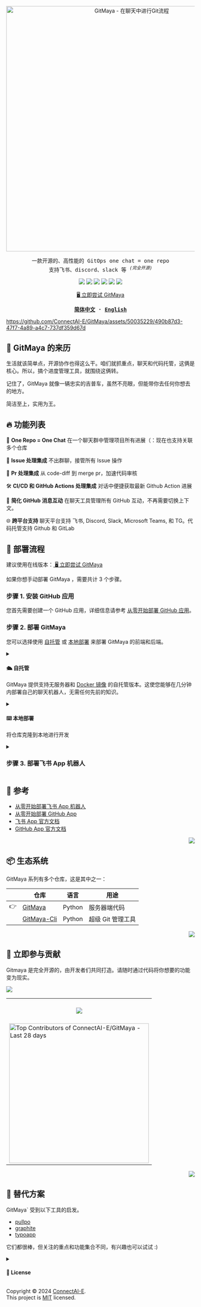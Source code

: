 <a name="readme-top"></a>

<div align="center">
<a href="https://gitmaya.com" target="_blank" style="display: block" align="center">
  <picture>
    <source media="(prefers-color-scheme: dark)" srcset="https://github.com/ConnectAI-E/GitMaya/assets/50035229/45cfd4f3-9c17-44d2-b6b7-3aa97c08006b" width="655" height="auto">
    <img alt="GitMaya - 在聊天中进行Git流程" src="https://github.com/ConnectAI-E/GitMaya/assets/50035229/1c28f0ca-d6e6-4ebd-b858-c4be3eff845e" width="655" height="auto">
  </picture>
</a>
<p align='center'>
  <samp>一款开源的、高性能的 GitOps one chat = one repo </samp>
<br/>
 <samp>支持飞书、discord、slack 等 <sup><em>(完全开源)</em></sup></samp>
</p>

<!-- SHIELD GROUP -->
[![][github-logo-shield]][github-logo-link]
[![][github-contributors-shield]][github-contributors-link]
[![][github-forks-shield]][github-forks-link]
[![][github-stars-shield]][github-stars-link]
[![][github-issues-shield]][github-issues-link]
[![][github-license-shield]][github-license-link]<br>

</div>

<p align="center">
    <a href="https://gitmaya.com"> 🖥 立即尝试 GitMaya </a>
</p>

<strong align="center">
<samp>

[**简体中文**](./README.md) · [**English**](./README_en.md)

</samp>
</strong>

https://github.com/ConnectAI-E/GitMaya/assets/50035229/490b87d3-47f7-4a89-a4c7-737df359d67d
## 👋 GitMaya 的来历
生活就该简单点，开源协作也得这么干。咱们就抓重点，聊天和代码托管，这俩是核心。所以，搞个进度管理工具，就围绕这俩转。

记住了，GitMaya 就像一辆忠实的吉普车，虽然不亮眼，但能带你去任何你想去的地方。

简洁至上，实用为王。

## 🔥 功能列表

🔄 **One Repo = One Chat** 在一个聊天群中管理项目所有进展（：现在也支持关联多个仓库

🚀 **Issue 处理集成** 不出群聊，接管所有 Issue 操作

🔄 **Pr 处理集成** 从 code-diff 到 merge pr，加速代码审核 

🛠 **CI/CD 和 GitHub Actions 处理集成** 对话中便捷获取最新 Github Action 进展

💬 **简化 GitHub 消息互动** 在聊天工具管理所有 GitHub 互动，不再需要切换上下文。

🌐 **跨平台支持** 聊天平台支持 飞书, Discord, Slack, Microsoft Teams, 和 TG。代码托管支持 Github 和 GitLab

## 📃 部署流程

建议使用在线版本：<a href="https://gitmaya.com"> 🖥 立即尝试 GitMaya </a>

如果你想手动部署 GitMaya ，需要共计 3 个步骤。

### 步骤 1. 安装 GitHub 应用

您首先需要创建一个 GitHub 应用，详细信息请参考 [从零开始部署 GitHub 应用][Deploy GitHub App From Scratch]。

### 步骤 2. 部署 GitMaya

您可以选择使用 [自托管](#self-hosting) 或 [本地部署](#local-development) 来部署 GitMaya 的前端和后端。

<details>
<summary>
  
<h4 id="self-hosting">🛳 自托管</h2>

GitMaya 提供支持无服务器和 [Docker 镜像][docker-release-link] 的自托管版本。这使您能够在几分钟内部署自己的聊天机器人，无需任何先前的知识。

</summary>

#### `A` 使用 Docker-Compose 部署

[![][docker-release-shield]][docker-release-link]
[![][docker-size-shield]][docker-size-link]
[![][docker-pulls-shield]][docker-pulls-link]



我们提供了一个 Docker 镜像，用于在您自己的私人设备上部署 GitMaya 服务。使用以下命令启动 GitMaya 服务：

<details>
<summary>

###### 1. 下载 `docker-compose.yml` 和 `.env` 文件

</summary>

首先，下载 `docker-compose.yml` 和 `.env` 文件；它们包含 GitMaya 服务的配置，包括 MySQL、Celery 和 Redis。

```fish
$ wget https://raw.githubusercontent.com/ConnectAI-E/GitMaya/main/deploy/docker-compose.yml
$ wget https://raw.githubusercontent.com/ConnectAI-E/GitMaya/main/deploy/.env.example -O .env
```
</details>

<details>
<summary>

###### 2. 配置环境变量

</summary>

接下来，您需要配置 `.env` 文件。您应该用您在 [步骤 1](#步骤-1-安装-github-应用) 中创建的 GitHub App 信息替换这些变量。

```fish
$ vim .env
```
**将 `GITHUB_APP_NAME`、`GITHUB_APP_ID`、`GITHUB_APP_PRIVATE_KEY`、`GITHUB_CLIENT_ID`、`GITHUB_CLIENT_SECRET`、`GITHUB_WEBHOOK_SECRET` 替换到 .env 文件中**

```fish
SECRET_KEY="<REPLACE>"
FLASK_PERMANENT_SESSION_LIFETIME=86400*30
FLASK_SQLALCHEMY_DATABASE_URI="mysql+pymysql://root:gitmaya2023@mysql:3306/gitmaya?charset=utf8mb4&binary_prefix=true"

GITHUB_APP_NAME=your-deploy-name
GITHUB_APP_ID=114514
GITHUB_APP_PRIVATE_KEY="-----BEGIN RSA PRIVATE KEY-----
<replace you private key>
-----END RSA PRIVATE KEY-----"

GITHUB_CLIENT_ID=your_client_id
GITHUB_CLIENT_SECRET=your_client_secret

GITHUB_WEBHOOK_SECRET=secret
DOMAIN=127.0.0.1
```

> **NOTE**: **文件支持多行字符串，因此.pem 文件可以直接粘贴到 `.env` 文件中**

</details>

<details>
<summary>

###### 3. 运行镜像

</summary>

第一次运行时，它将初始化数据库，因此日志中可能包含一些错误消息。

```fish
$ docker-compose up -d
```
</details>

<!-- > \[!NOTE]
>
> 有关使用 Docker 部署的详细说明，请参阅 [📘 Docker 部署指南](https://github.com/connectai-e/gitmaya/wiki/Docker-Deployment) -->

<!-- <details><summary><h4>🫙 Docker-Compose 环境变量</h4></summary>

该项目提供了一些使用环境变量设置的额外配置项：

| 环境变量            | 是否必需 | 描述                                                     | 示例                 |
| -------------------- | -------- | -------------------------------------------------------- | -------------------- |
| `OPENAI_API_KEY`     | 是       | 这是您在 OpenAI 帐户页面上申请的 API 密钥               | `sk-xxxxxx...xxxxxx` |

<!--
> \[!NOTE]
>
> 完整的环境变量列表可以在 [📘 Environment Variables](https://github.com/connectai-e/gitmaya/wiki/Environment-Variable) -->


#### `B` 使用 Zeabur 或 Sealos 部署（即将推出！）

我们即将支持 Zeabur 的一键部署。

<div align="left">

|                     Deploy with Zeabur                      |
| :---------------------------------------------------------: |
| [![][deploy-on-zeabur-button-image]][deploy-on-zeabur-link] |

</div>

<div align="right">

[![][back-to-top]](#readme-top)

</div>

</details>
</details>

</details>

<details>
<summary>
<h4 id="local-development">⌨️ 本地部署</h2>

将仓库克隆到本地进行开发

</summary>

<details>
<summary>
  
#### 1. 克隆仓库

</summary>


将仓库克隆到您的本地机器或服务器：

```fish
$ git clone https://github.com/ConnectAI-E/GitMaya.git
$ cd GitMaya
```

</details>

<details>
<summary>

#### 2. 安装依赖

</summary>

##### 使用 pip

如果您使用 `pip`

```fish
$ pip install -r requirements.txt
```

##### 使用 pdm（推荐）

如果您使用 `pdm`

```fish
$ pdm install
```

激活虚拟环境：

```fish
$ eval $(pdm venv activate)
```

</details>

<details>
<summary>

#### 3. 配置文件

</summary>

在开始之前，请确保您具备以下配置文件：

- `.env`: **配置飞书、GitHub 和各种中间件变量。我们提供了一个 [.env.example](https://github.com/ConnectAI-E/GitMaya/blob/main/deploy/.env.example) 作为参考**

通过替换相关变量配置数据库

```fish
# 数据库设置
FLASK_SQLALCHEMY_DATABASE_URI="mysql+pymysql://root:gitmaya2023@mysql:3306/gitmaya?charset=utf8mb4&binary_prefix=true"
```

配置 Celery，使用 Redis 作为 Broker

```fish
# Celery 设置
CELERY_BROKER_URL=redis://redis:6379/1
CELERY_RESULT_BACKEND=redis://redis:6379/2
```

配置 GitHub App，详细信息请参考: [从零开始部署 GitHub App][Deploy GitHub App From Scratch]

```fish
# GitHub 设置
GITHUB_APP_NAME=test
GITHUB_APP_ID=1024
GITHUB_CLIENT_ID=test
GITHUB_CLIENT_SECRET=test
GITHUB_WEBHOOK_SECRET=secret
GITHUB_APP_PRIVATE_KEY="-----BEGIN RSA PRIVATE KEY-----
<replace you private key>
-----END RSA PRIVATE KEY-----"
```

配置服务器地址

```fish
DOMAIN=127.0.0.1
```

（可选）配置 Flask

```fish
# Flask 设置
SECRET_KEY="test"
FLASK_PERMANENT_SESSION_LIFETIME=86400
```

</details>

<details>
<summary>

#### 4. 运行服务器

</summary>

启动 Redis：

```fish
$ docker run -d -p 6379:6379 redis:alpine
```

启动 Celery，使用 Redis 作为 Broker：

```fish
$ cd server
$ celery -A tasks.celery worker -l INFO -c 2
```

启动 MySQL：

```fish
$ docker run --name mysql -e MYSQL_ROOT_PASSWORD=gitmaya2023 -e MYSQL_DATABASE=gitmaya -e TZ=Asia/Shanghai -p 3306:3306 -v /path/to/your/mysql/data:/var/lib/mysql -v /path/to/your/mysql/conf.d:/etc/mysql/conf.d -d mysql:5.7 --character-set-server=utf8mb4 --collation-server=utf8mb4_unicode_ci --sql_mode=STRICT_TRANS_TABLES,NO_ZERO_IN_DATE,NO_ZERO_DATE,ERROR_FOR_DIVISION_BY_ZERO,NO_ENGINE_SUBSTITUTION
```

创建数据库和表 （仅需要一次）：

```fish
$ flask --app server/server:app create
```

使用 `gunicorn` 运行 GitMaya 服务器：

```fish
$ gunicorn --worker-class=gevent --workers 1 --bind 0.0.0.0:8888 -t 600 --keep-alive 60 --log-level=info server:app
```

</details>

</details>

<details>
<summary>

### 步骤 3. 部署飞书 App 机器人

</summary>

部署飞书（Lark）机器人应用的步骤已经集成到 GitMaya 的入门流程中。完成入门流程将自动完成与飞书相关的配置。更多详细信息，请参考 [从零开始部署飞书 App 机器人][Deploy Feishu App Bot From Scratch]。

</details>

## 📕 参考

- [从零开始部署飞书 App 机器人][Deploy Feishu App Bot From Scratch]
- [从零开始部署 GitHub App][Deploy GitHub App From Scratch]
- [飞书 App 官方文档][Feishu App Official Doc]
- [GitHub App 官方文档][GitHub App Official Doc]

<div align="right">

[![][back-to-top]](#readme-top)

</div>

## 📦 生态系统

GitMaya 系列有多个仓库，这是其中之一：

|     | 仓库                                                    | 语言    | 用途                       |
| --- | -------------------------------------------------------- | ------- | ------------------------- |
| 👉  | [GitMaya](https://github.com/ConnectAI-E/GitMaya)         | Python  | 服务器端代码              |
|     | [GitMaya-Cli](https://github.com/ConnectAI-E/GitMaya-Cli) | Python  | 超级 Git 管理工具         |

<div align="right">

[![][back-to-top]](#readme-top)

</div>

## 🤝 立即参与贡献

Gitmaya 是完全开源的，由开发者们共同打造。请随时通过代码将你想要的功能变为现实。

[![][pr-welcome-shield]][pr-welcome-link]

<a href="https://github.com/connectai-e/gitmaya/graphs/contributors" target="_blank">
  <table>
    <tr>
      <th colspan="2">
        <br>
        <img src="https://contrib.rocks/image?repo=connectai-e/gitmaya">
        <br><br>
      </th>
    </tr>
    <tr>
      <td>
        <picture>
          <source media="(prefers-color-scheme: dark)" srcset="https://next.ossinsight.io/widgets/official/compose-recent-top-contributors/thumbnail.png?repo_id=734566084&image_size=auto&color_scheme=dark" width="373" height="auto">
          <img alt="Top Contributors of ConnectAI-E/GitMaya - Last 28 days" src="https://next.ossinsight.io/widgets/official/compose-recent-top-contributors/thumbnail.png?repo_id=734566084&image_size=auto&color_scheme=light" width="373" height="auto">
        </picture>
      </td>
    </tr>
  </table>
</a>

<div align="right">

[![][back-to-top]](#readme-top)

</div>

## 👻 替代方案

GitMaya` 受到以下工具的启发。

- [pullpo](https://pullpo.io/)
- [graphite](https://graphite.dev/)
- [typoapp](https://typoapp.io/)

它们都很棒，但关注的重点和功能集合不同，有兴趣也可以试试 :)

<details><summary><h4>📝 License</h4></summary>


[![][fossa-license-shield]][fossa-license-link]

</details>

Copyright © 2024 [ConnectAI-E][profile-link]. <br />
This project is [MIT](./LICENSE) licensed.

<!-- LINK GROUP -->

[back-to-top]: https://img.shields.io/badge/-BACK_TO_TOP-151515?style=flat-square

[fossa-license-link]: [https://app.fossa.com/projects/git%2Bgithub.com%2Fconnectai-e%2Fgitmaya](https://app.fossa.com/projects/git%2Bgithub.com%2FConnectAI-E%2FGitMaya?ref=badge_large)
[fossa-license-shield]: https://app.fossa.com/api/projects/git%2Bgithub.com%2FConnectAI-E%2FGitMaya.svg?type=large
[profile-link]: https://github.com/connectai-e
[pr-welcome-link]: https://github.com/connectai-e/gitmaya/pulls
[pr-welcome-shield]: https://img.shields.io/badge/🤯_pr_welcome-%E2%86%92-ffcb47?labelColor=black&style=for-the-badge
[codespaces-link]: https://codespaces.new/connectai-e/gitmaya
[codespaces-shield]: https://github.com/codespaces/badge.svg
[github-logo-shield]: https://img.shields.io/badge/gitmaya-enabled?style=flat-square&logo=github&color=F9DC4E&logoColor=D9E0EE&labelColor=302D41
[github-logo-link]: https://github.com/connectai-e/gitmaya
[github-contributors-link]: https://github.com/connectai-e/gitmaya/graphs/contributors
[github-contributors-shield]: https://img.shields.io/github/contributors/connectai-e/gitmaya?color=c4f042&labelColor=black&style=flat-square
[github-forks-link]: https://github.com/connectai-e/gitmaya/network/members
[github-forks-shield]: https://img.shields.io/github/forks/connectai-e/gitmaya?color=8ae8ff&labelColor=black&style=flat-square
[github-issues-link]: https://github.com/connectai-e/gitmaya/issues
[github-issues-shield]: https://img.shields.io/github/issues/connectai-e/gitmaya?color=ff80eb&labelColor=black&style=flat-square
[github-license-link]: https://github.com/connectai-e/gitmaya/blob/main/LICENSE
[github-license-shield]: https://img.shields.io/github/license/connectai-e/gitmaya?color=white&labelColor=black&style=flat-square
[github-project-link]: https://github.com/connectai-e/gitmaya/projects
[github-release-link]: https://github.com/connectai-e/gitmaya/releases
[github-releasedate-link]: https://github.com/connectai-e/gitmaya/releases
[github-releasedate-shield]: https://img.shields.io/github/release-date/connectai-e/gitmaya?labelColor=black&style=flat-square
[github-stars-link]: https://github.com/connectai-e/gitmaya/network/stargazers
[github-stars-shield]: https://img.shields.io/github/stars/connectai-e/gitmaya?color=ffcb47&labelColor=black&style=flat-square
[docker-pulls-link]: https://hub.docker.com/r/connectai/gitmaya
[docker-pulls-shield]: https://img.shields.io/docker/pulls/connectai/gitmaya?color=45cc11&labelColor=black&style=flat-square
[docker-release-link]: https://hub.docker.com/r/connectai/gitmaya
[docker-release-shield]: https://img.shields.io/docker/v/connectai/gitmaya?color=369eff&label=docker&labelColor=black&logo=docker&logoColor=white&style=flat-square
[docker-size-link]: https://hub.docker.com/r/connectai/gitmaya
[docker-size-shield]: https://img.shields.io/docker/image-size/connectai/gitmaya?color=369eff&labelColor=black&style=flat-square
[deploy-on-sealos-button-image]: https://raw.githubusercontent.com/labring-actions/templates/main/Deploy-on-Sealos.svg
[deploy-on-sealos-link]: https://cloud.sealos.io/?xxx
[deploy-on-zeabur-button-image]: https://zeabur.com/button.svg
[deploy-on-zeabur-link]: https://zeabur.com/
[Deploy GitHub App From Scratch]: https://connect-ai.feishu.cn/wiki/OnVNwqZlhi5yM4keBWAcUF3ynFf?from=from_copylink
[Deploy GitHub App From Scratch]: https://connect-ai.feishu.cn/wiki/Qwq0wmamFiFTaXk1hfocwfpNnqf?from=from_copylink
[Deploy Feishu App Bot From Scratch]: https://connect-ai.feishu.cn/wiki/NQXywcS3Siqw60kYX8IcknDfn1e?from=from_copylink
[Feishu App Official Doc]: https://open.feishu.cn/document/home/develop-a-bot-in-5-minutes/step-1-create-app-and-enable-robot-capabilities
[GitHub App Official Doc]: https://docs.github.com/en/developers/apps/creating-a-github-app
